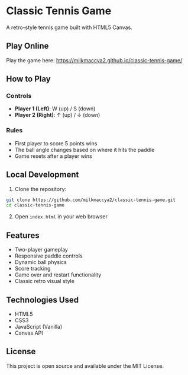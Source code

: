 # Classic Tennis Game

A retro-style tennis game built with HTML5 Canvas.

## Play Online

Play the game here: https://milkmaccya2.github.io/classic-tennis-game/

## How to Play

### Controls
- **Player 1 (Left)**: W (up) / S (down)
- **Player 2 (Right)**: ↑ (up) / ↓ (down)

### Rules
- First player to score 5 points wins
- The ball angle changes based on where it hits the paddle
- Game resets after a player wins

## Local Development

1. Clone the repository:
```bash
git clone https://github.com/milkmaccya2/classic-tennis-game.git
cd classic-tennis-game
```

2. Open `index.html` in your web browser

## Features

- Two-player gameplay
- Responsive paddle controls
- Dynamic ball physics
- Score tracking
- Game over and restart functionality
- Classic retro visual style

## Technologies Used

- HTML5
- CSS3
- JavaScript (Vanilla)
- Canvas API

## License

This project is open source and available under the MIT License.
